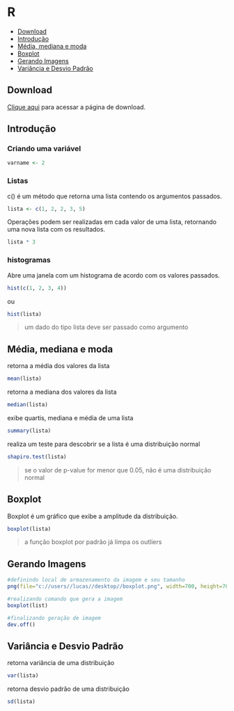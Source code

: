 # R

- [Download](#download)
- [Introdução](#introdução)
- [Média, mediana e moda](#média-mediana-e-moda)
- [Boxplot](#boxplot)
- [Gerando Imagens](#gerando-imagens)
- [Variância e Desvio Padrão](#variância-e-desvio-padrão)

## Download

[Clique aqui](https://cran.r-project.org/bin/windows/base/) para acessar a página de download.

## Introdução

### Criando uma variável

~~~r
varname <- 2
~~~

### Listas

c() é um método que retorna uma lista contendo os argumentos passados.
~~~r
lista <- c(1, 2, 2, 3, 5)
~~~

Operações podem ser realizadas em cada valor de uma lista, retornando uma nova lista com os resultados.

~~~r
lista * 3
~~~

### histogramas

Abre uma janela com um histograma de acordo com os valores passados.

~~~r
hist(c(1, 2, 3, 4))
~~~

ou

~~~r
hist(lista)
~~~

> um dado do tipo lista deve ser passado como argumento

## Média, mediana e moda

retorna a média dos valores da lista

~~~r
mean(lista)
~~~

retorna a mediana dos valores da lista

~~~r
median(lista)
~~~

exibe quartis, mediana e média de uma lista

~~~r
summary(lista)
~~~

realiza um teste para descobrir se a lista é uma distribuição normal

~~~r
shapiro.test(lista)
~~~

> se o valor de p-value for menor que 0.05, não é uma distribuição normal

## Boxplot

Boxplot é um gráfico que exibe a amplitude da distribuição.

~~~r
boxplot(lista)
~~~

> a função boxplot por padrão já limpa os outliers

## Gerando Imagens

~~~r
#definindo local de armazenamento da imagem e seu tamanho
png(file="c://users//lucas//desktop//boxplot.png", width=700, height=700)

#realizando comando que gera a imagem
boxplot(list)

#finalizando geração de imagem
dev.off()
~~~

## Variância e Desvio Padrão

retorna variância de uma distribuição

~~~r
var(lista)
~~~

retorna desvio padrão de uma distribuição

~~~r
sd(lista)
~~~
